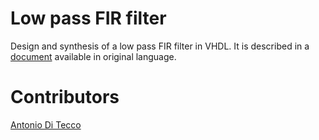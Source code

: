 # Low pass FIR filter

Design and synthesis of a low pass FIR filter in VHDL. 
It is described in a [document](https://github.com/djqwert/low-pass-fir-filter/blob/master/relazione.pdf) available in original language.

# Contributors
[Antonio Di Tecco](https://github.com/djqwert)

